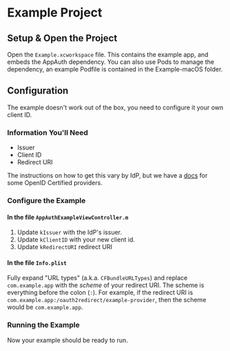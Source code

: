 # Example Project

## Setup & Open the Project

Open the `Example.xcworkspace` file. This contains the example app,
and embeds the AppAuth dependency. You can also use Pods to manage the
dependency, an example Podfile is contained in the Example-macOS folder.

## Configuration

The example doesn't work out of the box, you need to configure it your own
client ID.

### Information You'll Need

* Issuer
* Client ID
* Redirect URI

The instructions on how to get this vary by IdP, but we have a 
[docs](../README.md#openid-certified-providers) for some OpenID Certified
providers.

### Configure the Example

#### In the file `AppAuthExampleViewController.m` 

1. Update `kIssuer` with the IdP's issuer.
2. Update `kClientID` with your new client id.
3. Update `kRedirectURI` redirect URI

#### In the file `Info.plist`

Fully expand "URL types" (a.k.a. `CFBundleURLTypes`) and replace
`com.example.app` with the *scheme* of your redirect URI. 
The scheme is everything before the colon (`:`).  For example, if the redirect
URI is `com.example.app:/oauth2redirect/example-provider`, then the scheme
would be `com.example.app`.

### Running the Example

Now your example should be ready to run.

